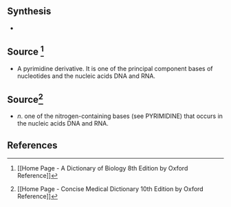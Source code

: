 ## Synthesis
- 
## Source [^1]
- A pyrimidine derivative. It is one of the principal component bases of nucleotides and the nucleic acids DNA and RNA.
## Source[^2]
- $n$. one of the nitrogen-containing bases (see PYRIMIDINE) that occurs in the nucleic acids DNA and RNA.
## References

[^1]: [[Home Page - A Dictionary of Biology 8th Edition by Oxford Reference]]
[^2]: [[Home Page - Concise Medical Dictionary 10th Edition by Oxford Reference]]